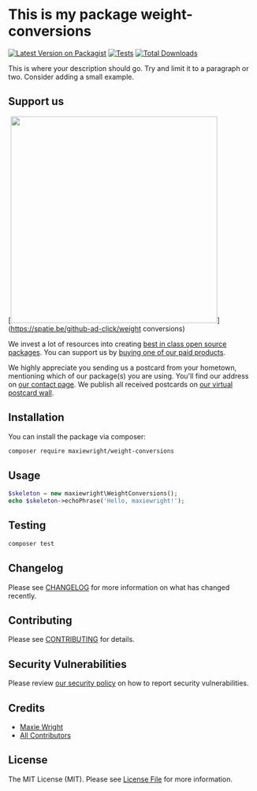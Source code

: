 # This is my package weight-conversions

[![Latest Version on Packagist](https://img.shields.io/packagist/v/maxiewright/weight-conversions.svg?style=flat-square)](https://packagist.org/packages/maxiewright/weight-conversions)
[![Tests](https://img.shields.io/github/actions/workflow/status/maxiewright/weight-conversions/run-tests.yml?branch=main&label=tests&style=flat-square)](https://github.com/maxiewright/weight-conversions/actions/workflows/run-tests.yml)
[![Total Downloads](https://img.shields.io/packagist/dt/maxiewright/weight-conversions.svg?style=flat-square)](https://packagist.org/packages/maxiewright/weight-conversions)

This is where your description should go. Try and limit it to a paragraph or two. Consider adding a small example.

## Support us

[<img src="https://github-ads.s3.eu-central-1.amazonaws.com/weight conversions.jpg?t=1" width="419px" />](https://spatie.be/github-ad-click/weight conversions)

We invest a lot of resources into creating [best in class open source packages](https://spatie.be/open-source). You can support us by [buying one of our paid products](https://spatie.be/open-source/support-us).

We highly appreciate you sending us a postcard from your hometown, mentioning which of our package(s) you are using. You'll find our address on [our contact page](https://spatie.be/about-us). We publish all received postcards on [our virtual postcard wall](https://spatie.be/open-source/postcards).

## Installation

You can install the package via composer:

```bash
composer require maxiewright/weight-conversions
```

## Usage

```php
$skeleton = new maxiewright\WeightConversions();
echo $skeleton->echoPhrase('Hello, maxiewright!');
```

## Testing

```bash
composer test
```

## Changelog

Please see [CHANGELOG](CHANGELOG.md) for more information on what has changed recently.

## Contributing

Please see [CONTRIBUTING](https://github.com/spatie/.github/blob/main/CONTRIBUTING.md) for details.

## Security Vulnerabilities

Please review [our security policy](../../security/policy) on how to report security vulnerabilities.

## Credits

- [Maxie Wright](https://github.com/maxiewright)
- [All Contributors](../../contributors)

## License

The MIT License (MIT). Please see [License File](LICENSE.md) for more information.
